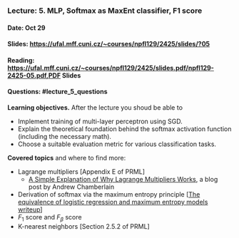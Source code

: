 ### Lecture: 5. MLP, Softmax as MaxEnt classifier, F1 score
#### Date: Oct 29
#### Slides: https://ufal.mff.cuni.cz/~courses/npfl129/2425/slides/?05
#### Reading: https://ufal.mff.cuni.cz/~courses/npfl129/2425/slides.pdf/npfl129-2425-05.pdf,PDF Slides
#### Questions: #lecture_5_questions

**Learning objectives.** After the lecture you shoud be able to

- Implement training of multi-layer perceptron using SGD.
- Explain the theoretical foundation behind the softmax activation function
  (including the necessary math).
- Choose a suitable evaluation metric for various classification tasks.

**Covered topics** and where to find more:

- Lagrange multipliers [Appendix E of PRML]
  - [A Simple Explanation of Why Lagrange Multipliers Works](https://medium.com/@andrew.chamberlain/a-simple-explanation-of-why-lagrange-multipliers-works-253e2cdcbf74), a blog post by Andrew Chamberlain
- Derivation of softmax via the maximum entropy principle [[The equivalence of logistic regression and maximum entropy models writeup](https://github.com/WinVector/Examples/blob/main/dfiles/LogisticRegressionMaxEnt.pdf)]
- $F_1$ score and $F_β$ score
- K-nearest neighbors [Section 2.5.2 of PRML]
